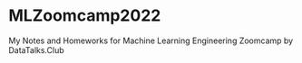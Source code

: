 # MLZoomcamp2022
My Notes and Homeworks for Machine Learning Engineering Zoomcamp by DataTalks.Club 
